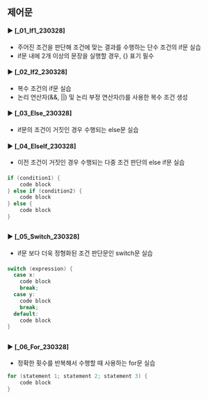 ####
## 제어문
####
#### ► [_01_If1_230328]
- 주어진 조건을 판단해 조건에 맞는 결과를 수행하는 단수 조건의 if문 실습
- if문 내에 2개 이상의 문장을 실행할 경우, {} 표기 필수
#### ► [_02_If2_230328]
- 복수 조건의 if문 실습
- 논리 연산자(&&, ||) 및 논리 부정 연산자(!)를 사용한 복수 조건 생성
####
#### ► [_03_Else_230328]
- if문의 조건이 거짓인 경우 수행되는 else문 실습
####
#### ► [_04_ElseIf_230328]
- 이전 조건이 거짓인 경우 수행되는 다중 조건 판단의 else if문 실습
####

``` Java
if (condition1) {
    code block
} else if (condition2) {
    code block
} else {
    code block
}
```
##
#### ► [_05_Switch_230328]
- if문 보다 더욱 정형화된 조건 판단문인 switch문 실습
####
``` Java
switch (expression) {
  case x:
    code block
    break;
  case y:
    code block
    break;
  default:
    code block
}
```
##
#### ► [_06_For_230328]
- 정확한 횟수를 반복해서 수행할 때 사용하는 for문 실습
``` Java
for (statement 1; statement 2; statement 3) {
    code block
}
```
####